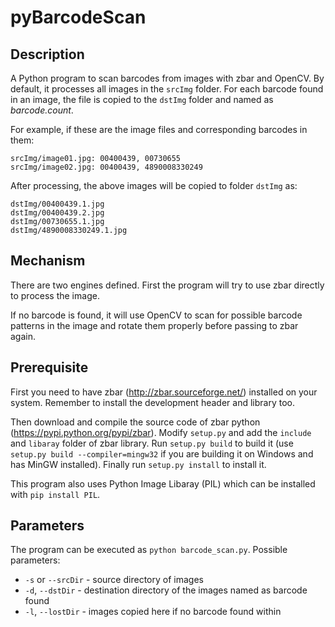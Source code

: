 # pyBarcodeScan

## Description

A Python program to scan barcodes from images with zbar and OpenCV.
By default, it processes all images in the `srcImg` folder. For each barcode
found in an image, the file is copied to the `dstImg` folder and named as
*barcode.count*.

For example, if these are the image files and corresponding barcodes in them:
```
srcImg/image01.jpg: 00400439, 00730655
srcImg/image02.jpg: 00400439, 4890008330249
```

After processing, the above images will be copied to folder `dstImg` as:

```
dstImg/00400439.1.jpg
dstImg/00400439.2.jpg
dstImg/00730655.1.jpg
dstImg/4890008330249.1.jpg
```

## Mechanism

There are two engines defined.  First the program will try to use zbar directly
to process the image.

If no barcode is found, it will use OpenCV to scan for possible barcode patterns
in the image and rotate them properly before passing to zbar again.


## Prerequisite

First you need to have zbar (http://zbar.sourceforge.net/) installed on your
system.  Remember to install the development header and library too.

Then download and compile the source code of zbar python
(https://pypi.python.org/pypi/zbar).  Modify `setup.py` and add the `include`
and `libaray` folder of zbar library.  Run `setup.py build` to build it (use
`setup.py build --compiler=mingw32` if you are building it on Windows and
has MinGW installed).  Finally run `setup.py install` to install it.

This program also uses Python Image Libaray (PIL) which can be installed with
`pip install PIL`.

## Parameters

The program can be executed as `python barcode_scan.py`.  Possible parameters:
* `-s` or `--srcDir` - source directory of images
* `-d`, `--dstDir` - destination directory of the images named as barcode found
* `-l`, `--lostDir` - images copied here if no barcode found within
